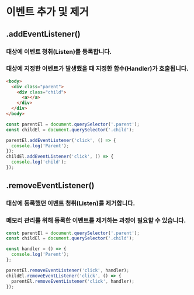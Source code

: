 # 이벤트 추가 및 제거

## .addEventListener()

### 대상에 이벤트 청취(Listen)를 등록합니다.

### 대상에 지정한 이벤트가 발생했을 떄 지정한 함수(Handler)가 호출됩니다.

```HTML
<body>
  <div class="parent">
    <div class="child">
      <a></a>
    </div>
  </div>
</body>
```

```javascript
const parentEl = document.querySelector('.parent');
const childEl = document.querySelector('.child');

parentEl.addEventListener('click', () => {
  console.log('Parent');
});
childEl.addEventListener('click', () => {
  console.log('child');
});
```

## .removeEventListener()

### 대상에 등록했던 이벤트 청취(Listen)를 제거합니다.

### 메모리 관리를 위해 등록한 이벤트를 제거하는 과정이 필요할 수 있습니다.

```javascript
const parentEl = document.querySelector('.parent');
const childEl = document.querySelector('.child');

const handler = () => {
  console.log('Parent');
};

parentEl.removeEventListener('click', handler);
childEl.removeEventListener('click', () => {
  parentEl.removeEventListener('click', handler);
});
```
